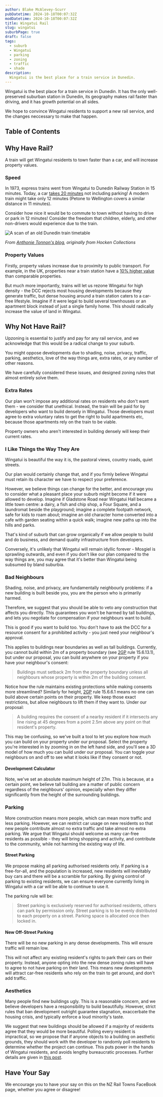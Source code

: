 ```yaml
---
author: Blake McAlevey-Scurr
pubDatetime: 2024-10-18T00:07:32Z
modDatetime: 2024-10-18T00:07:32Z
title: Wingatui Rail
slug: wingatui
suburbPage: true
draft: false
tags:
  - suburb
  - Wingatui
  - parking
  - zoning
  - traffic
  - shade
description:
  Wingatui is the best place for a train service in Dunedin.
---
```


Wingatui is the best place for a train service in Dunedin. It has the only well-preserved suburban station in Dunedin, its geography makes rail faster than driving, and it has growth potential on all sides.

We hope to convince Wingatui residents to support a new rail service, and the changes neccessary to make that happen.

## Table of Contents

## Why Have Rail?

A train will get Wingatui residents to town faster than a car, and will increase property values.

### Speed

In 1973, express trains went from Wingatui to Dunedin Railway Station in 15 minutes. Today, a car [takes 20 minutes](/assets/car_from_wingatui.png) not including parking! A modern train might take only 12 minutes (Petone to Wellington covers a similar distance in 11 minutes).

Consider how nice it would be to commute to town without having to drive or park in 12 minutes! Consider the freedom that children, elderly, and other non-drivers would experience due to the train.

![A scan of an old Dunedin train timetable](/assets/timetable.jpg)

*From [Anthonie Tonnon's blog](https://www.anthonietonnon.com/talk/2019/1/22/rail-land-dunedins-forgotten-railway-system-and-small-city-urbanism-in-aotearoa), originally from Hocken Collections*

### Property Values

Firstly, property values increase due to proximity to public transport. For example, in the UK, properties near a train station have a [10% higher value](https://www.struttandparker.com/knowledge-and-research/how-new-transport-infrastructure-affects-property-prices-and-saleability#:~:text=Research%20by%20Nationwide%20shows%20that,reflected%20in%20other%20large%20cities) than comparable properties.

But much more importantly, trains will let us rezone Wingatui for high density - the DCC rejects most housing developments because they generate traffic, but dense housing around a train station caters to a car-free lifestyle. Imagine if it were legal to build several townhouses or an apartment block instead of just a single family home. This should radically increase the value of land in Wingatui.

## Why Not Have Rail?

Upzoning is essential to justify and pay for any rail service, and we acknowledge that this would be a radical change to your suburb.

You might oppose developments due to shading, noise, privacy, traffic, parking, aesthetics, love of the way things are, extra rates, or any number of other reasons.

We have carefully considered these issues, and designed zoning rules that almost entirely solve them.

### Extra Rates

Our plan won't impose any additional rates on residents who don't want them - we consider that unethical. Instead, the train will be paid for by developers who want to build densely in Wingatui. Those developers must agree to extra voluntary rates to get the right to build apartments etc, because those apartments rely on the train to be viable.

Property owners who aren't interested in building densely will keep their current rates.

### I Like Things the Way They Are

Wingatui is beautiful the way it is, the pastoral views, country roads, quiet streets.

Our plan would certainly change that, and if you firmly believe Wingatui must retain its character we have to respect your preference.

However, we believe things can change for the better, and encourage you to consider what a pleasant place your suburb might become if it were allowed to develop. Imagine if Gladstone Road near Wingatui Hall became a little town centre: a dairy, a fish and chip shop, a Four Square, and a laundromat beside the playground; imagine a complete footpath network, safe for kids to roam about; imagine an old character home converted into a cafe with garden seating within a quick walk; imagine new paths up into the hills and parks.

That's kind of suburb that can grow organically if we allow people to build and do business, and demand quality infrastructure from developers.

Conversely, it's unlikely that Wingatui will remain idyllic forever - Mosgiel is sprawling outwards, and even if you don't like our plan compared to the way things are, you may agree that it's better than Wingatui being subsumed by bland suburbia.

### Bad Neighbours

Shading, noise, and privacy, are fundamentally neighbourly problems: if a new building is built beside you, you are the person who is primarily harmed.

Therefore, we suggest that you should be able to veto any construction that affects you directly. This guarantees you won't be harmed by tall buildings, and lets you negotiate for compensation if your neighbours want to build.

This is good if you want to build too. You don't have to ask the DCC for a resource consent for a prohibited activity - you just need your neighbour's approval.

This applies to buildings near boundaries as well as tall buildings. Currently, you cannot build within 2m of a property boundary (see [2GP](https://2gp.dunedin.govt.nz/plan/pages/plan/book.aspx?hid=1660) rule 15.6.13.1), but under our proposal, you can build anywhere on your property if you have your neighbour's consent:
> Buildings must setback 2m from the property boundary unless all neighbours whose property is within 2m of the building consent.

Notice how the rule maintains existing protections while making consents more streamlined? Similarly for height, [2GP](https://2gp.dunedin.govt.nz/plan/pages/plan/book.aspx?hid=1660) rule 15.6.6.1 means no one can build above certain points on their property. We keep those exact restrictions, but allow neighbours to lift them if they want to. Under our proposal:
> A building requires the consent of a nearby resident if it intersects any line rising at 45 degrees from a point 2.5m above any point on that resident's property.

This may be confusing, so we've built a tool to let you explore how much you can build on your property under our proposal. Select the property you're interested in by zooming in on the left hand side, and you'll see a 3D model of how much you can build under our proposal. You can toggle your neighbours on and off to see what it looks like if they consent or not.

#### Development Calculator

Note, we've set an absolute maximum height of 27m. This is because, at a certain point, we believe tall building are a matter of public concern regardless of the neighbours' opinion, especially when they differ significantly from the height of the surrounding buildings.

### Parking

More construction means more people, which can mean more traffic and less parking. However, we can restrict car usage on new residents so that new people contribute almost no extra traffic and take almost no extra parking. We argue that Wingatui should welcome as many car-free residents as possible - they will bring shopping and activity, and contribute to the community, while not harming the existing way of life.

#### Street Parking

We propose making all parking authorised residents only. If parking is a free-for-all, and the population is increased, new residents will inevitably buy cars and there will be a scramble for parking. By giving control of parking to existing residents, we can ensure everyone currently living in Wingatui with a car will be able to continue to use it.

The parking rule will be:
> Street parking is exclusively reserved for authorised residents, others can park by permission only. Street parking is to be evenly distributed to each property on a street. Parking space is allocated once then locked in.

#### New Off-Street Parking

There will be no new parking in any dense developments. This will ensure traffic will remain low.

This will not affect any existing resident's rights to park their cars on their property. Instead, anyone opting into the new dense zoning rules will have to agree to not have parking on their land. This means new developments will attract car-free residents who rely on the train to get around, and don't add traffic.

### Aesthetics

Many people find new buildings ugly. This is a reasonable concern, and we believe developers have a responsibility to build beautifully. However, strict rules that ban development outright guarantee stagnation, exaccerbate the housing crisis, and typically enforce a loud minority's taste.

We suggest that new buildings should be allowed if a majority of residents agree that they would be more beautiful. Polling every resident is impractical, so we propose that if anyone objects to a building on aesthetic grounds, they should work with the developer to randomly poll residents to determine whether the project can continue. This puts power in the hands of Wingatui residents, and avoids lengthy bureaucratic processes. Further details are given in [this post](/posts/aesthetics).

## Have Your Say

We encourage you to have your say on this on the NZ Rail Towns FaceBook page, whether you agree or disagree!